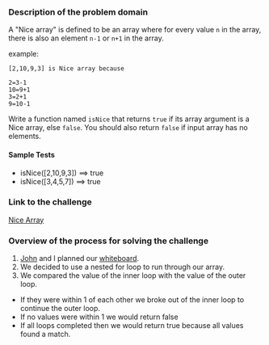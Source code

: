 ### Description of the problem domain

A &quot;Nice array&quot; is defined to be an array where for every value `n` in the array, there is also an element `n-1` or `n+1` in the array.

example:

```
[2,10,9,3] is Nice array because

2=3-1
10=9+1
3=2+1
9=10-1
```

Write a function named `isNice` that returns `true` if its array argument is a Nice array, else `false`. You should also return `false` if input array has no elements.

#### Sample Tests
- isNice([2,10,9,3]) ==> true
- isNice([3,4,5,7]) ==> true

### Link to the challenge

[Nice Array](https://www.codewars.com/kata/59b844528bcb7735560000a0/solutions/javascript/me/best_practice "Nice Array")

### Overview of the process for solving the challenge

1. [John](https://github.com/JohnMV13 "John") and I planned our [whiteboard](whiteboard.jpg "whiteboard").
1. We decided to use a nested for loop to run through our array.
1. We compared the value of the inner loop with the value of the outer loop. 
  - If they were within 1 of each other we broke out of the inner loop to continue the outer loop.
  - If no values were within 1 we would return false
  - If all loops completed then we would return true because all values found a match.
